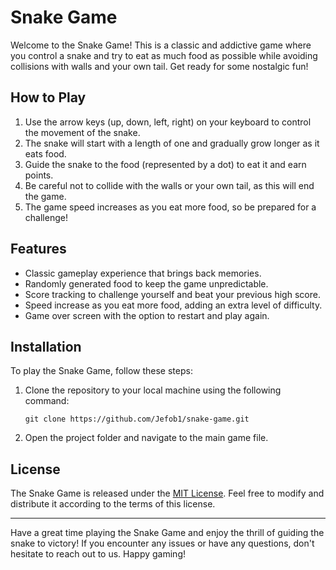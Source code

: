 # Snake Game

Welcome to the Snake Game! This is a classic and addictive game where you control a snake and try to eat as much food as possible while avoiding collisions with walls and your own tail. Get ready for some nostalgic fun!

## How to Play

1. Use the arrow keys (up, down, left, right) on your keyboard to control the movement of the snake.
2. The snake will start with a length of one and gradually grow longer as it eats food.
3. Guide the snake to the food (represented by a dot) to eat it and earn points.
4. Be careful not to collide with the walls or your own tail, as this will end the game.
5. The game speed increases as you eat more food, so be prepared for a challenge!

## Features

- Classic gameplay experience that brings back memories.
- Randomly generated food to keep the game unpredictable.
- Score tracking to challenge yourself and beat your previous high score.
- Speed increase as you eat more food, adding an extra level of difficulty.
- Game over screen with the option to restart and play again.

## Installation

To play the Snake Game, follow these steps:

1. Clone the repository to your local machine using the following command:
   ```
   git clone https://github.com/Jefob1/snake-game.git
   ```

2. Open the project folder and navigate to the main game file.


## License

The Snake Game is released under the [MIT License](https://opensource.org/licenses/MIT). Feel free to modify and distribute it according to the terms of this license.

---

Have a great time playing the Snake Game and enjoy the thrill of guiding the snake to victory! If you encounter any issues or have any questions, don't hesitate to reach out to us. Happy gaming!